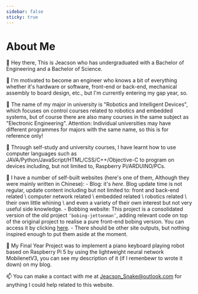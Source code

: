 ```yaml
---
sidebar: false
sticky: true
---
```

# About Me

👋 Hey there, This is Jeacson who has undergraduated with a Bachelor of Engineering and a Bachelor of Science.

🌱 I'm motivated to become an engineer who knows a bit of everything whether it's hardware or software, front-end or back-end, mechanical assembly to board design, etc., but I'm currently entering my gap year, so.

🎨 The name of my major in university is "Robotics and Intelligent Devices", which focuses on control courses related to robotics and embedded systems, but of course there are also many courses in the same subject as "Electronic Engineering". Attention: Individual universities may have different programmes for majors with the same name, so this is for reference only!

💬 Through self-study and university courses, I have learnt how to use computer languages such as JAVA/Python/JavaScript/HTML/CSS/C++/Objective-C to program on devices including, but not limited to, Raspberry Pi/ARDUINO/PCs.

🤔 I have a number of self-built websites (here's one of them, Although they were mainly written in Chinese): 
    - Blog: it's *here*. Blog update time is not regular, update content including but not limited to: front and back-end related \ computer network related \ embedded related \ robotics related \ their own little whining \ and even a variety of their own interest but not very useful side knowledge.
    - Bobbing website: This project is a consolidated version of the old project `‘bobing-jettonman’`, adding relevant code on top of the original project to realise a pure front-end bobing version. You can access it by clicking [here](https://bobing.jeacsonsnake.com/).
    - There should be other site outputs, but nothing inspired enough to put them aside at the moment. 

🤪 My Final Year Project was to implement a piano keyboard playing robot based on Raspberry Pi 5 by using the lightweight neural network MobilenetV3, you can see my description of it (if I remenbewr to wrote it down) on my blog.

📫 You can make a contact with me at Jeacson_Snake@outlook.com for anything I could help related to this website.
